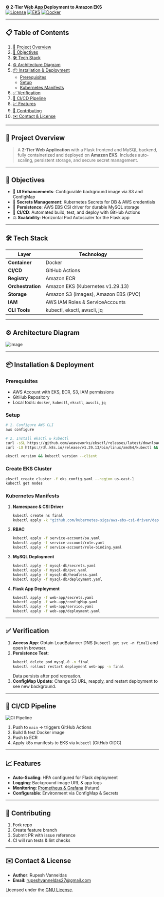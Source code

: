 **⚙️ 2-Tier Web App Deployment to Amazon EKS**  
[![License](https://img.shields.io/badge/License-GNU-blue.svg)](LICENSE) [![EKS](https://img.shields.io/badge/Amazon%20EKS-⁠v1.29.13-0099ff)](https://aws.amazon.com/eks/) [![Docker](https://img.shields.io/badge/Docker-Certified-blue.svg)](https://www.docker.com/)  

---  

## 📋 Table of Contents
1. [🚀 Project Overview](#%EF%B8%8F-project-overview)
2. [🎯 Objectives](#-objectives)
3. [🛠️ Tech Stack](#️-tech-stack)
4. [⚙️ Architecture Diagram](#️-architecture-diagram)
5. [📦 Installation & Deployment](#-installation--deployment)
   - [Prerequisites](#prerequisites)
   - [Setup](#setup)
   - [Kubernetes Manifests](#kubernetes-manifests)
6. [✅ Verification](#-verification)
7. [🔧 CI/CD Pipeline](#-ci_cd-pipeline)
8. [📈 Features](#-features)
9. [🤝 Contributing](#-contributing)
10. [✉️ Contact & License](#️-contact--license)

---

## 🚀 Project Overview
> A **2-Tier Web Application** with a Flask frontend and MySQL backend, fully containerized and deployed on **Amazon EKS**. Includes auto-scaling, persistent storage, and secure secret management.  

---

## 🎯 Objectives
- 🎨 **UI Enhancements**: Configurable background image via S3 and ConfigMap
- 🔐 **Secrets Management**: Kubernetes Secrets for DB & AWS credentials
- 💾 **Persistence**: AWS EBS CSI driver for durable MySQL storage
- 🔄 **CI/CD**: Automated build, test, and deploy with GitHub Actions
- ⚖️ **Scalability**: Horizontal Pod Autoscaler for the Flask app

---

## 🛠️ Tech Stack
| Layer             | Technology                           |
|-------------------|--------------------------------------|
| **Container**     | Docker                               |
| **CI/CD**         | GitHub Actions                       |
| **Registry**      | Amazon ECR                           |
| **Orchestration** | Amazon EKS (Kubernetes v1.29.13)     |
| **Storage**       | Amazon S3 (images), Amazon EBS (PVC) |
| **IAM**           | AWS IAM Roles & ServiceAccounts      |
| **CLI Tools**     | kubectl, eksctl, awscli, jq         |

---

## ⚙️ Architecture Diagram
![image](https://github.com/user-attachments/assets/d6e73599-00db-4408-89d8-b182c4019fd0)

---

## 📦 Installation & Deployment

### Prerequisites
- AWS Account with EKS, ECR, S3, IAM permissions
- GitHub Repository
- Local tools: `docker`, `kubectl`, `eksctl`, `awscli`, `jq`

### Setup
```bash
# 1. Configure AWS CLI
aws configure

# 2. Install eksctl & kubectl
curl -sSL https://github.com/weaveworks/eksctl/releases/latest/download/eksctl_$(uname -s)_amd64.tar.gz | tar xz -C /usr/local/bin
curl -LO https://dl.k8s.io/release/v1.29.13/bin/linux/amd64/kubectl && chmod +x kubectl && mv kubectl /usr/local/bin

eksctl version && kubectl version --client
```

### Create EKS Cluster
```bash
eksctl create cluster -f eks_config.yaml --region us-east-1
kubectl get nodes
```

### Kubernetes Manifests
1. **Namespace & CSI Driver**
   ```bash
   kubectl create ns final
   kubectl apply -k "github.com/kubernetes-sigs/aws-ebs-csi-driver/deploy/kubernetes/overlays/stable/?ref=release-1.32"
   ```
2. **RBAC**
   ```bash
   kubectl apply -f service-account/sa.yaml
   kubectl apply -f service-account/role.yaml
   kubectl apply -f service-account/role-binding.yaml
   ```
3. **MySQL Deployment**
   ```bash
   kubectl apply -f mysql-db/secrets.yaml
   kubectl apply -f mysql-db/pvc.yaml
   kubectl apply -f mysql-db/headless.yaml
   kubectl apply -f mysql-db/deployment.yaml
   ```
4. **Flask App Deployment**
   ```bash
   kubectl apply -f web-app/secrets.yaml
   kubectl apply -f web-app/configMap.yaml
   kubectl apply -f web-app/service.yaml
   kubectl apply -f web-app/deployment.yaml
   ```

---

## ✅ Verification
1. **Access App**: Obtain LoadBalancer DNS (`kubectl get svc -n final`) and open in browser.
2. **Persistence Test**:
   ```bash
   kubectl delete pod mysql-0 -n final
   kubectl rollout restart deployment web-app -n final
   ```
   Data persists after pod recreation.
3. **ConfigMap Update**: Change S3 URL, reapply, and restart deployment to see new background.

---

## 🔧 CI/CD Pipeline
![CI Pipeline](docs/github-actions.png)
1. Push to `main` → triggers GitHub Actions
2. Build & test Docker image
3. Push to ECR
4. Apply k8s manifests to EKS via `kubectl` (GitHub OIDC)

---

## 📈 Features
- **Auto-Scaling**: HPA configured for Flask deployment
- **Logging**: Background image URL & app logs
- **Monitoring**: [Prometheus & Grafana](#) (future)
- **Configurable**: Environment via ConfigMap & Secrets

---

## 🤝 Contributing
1. Fork repo
2. Create feature branch
3. Submit PR with issue reference
4. CI will run tests & lint checks

---

## ✉️ Contact & License
- **Author**: Rupesh Vanneldas
- **Email**: rupeshvanneldas27@gmail.com

Licensed under the [GNU License](LICENSE).


